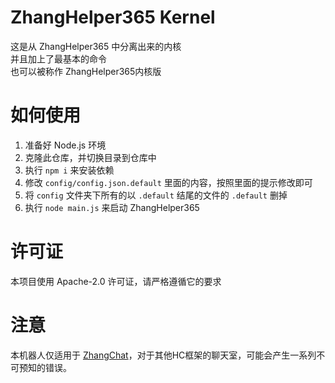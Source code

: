 # ZhangHelper365 Kernel  
这是从 ZhangHelper365 中分离出来的内核  
并且加上了最基本的命令  
也可以被称作 ZhangHelper365内核版

# 如何使用  
1. 准备好 Node.js 环境
2. 克隆此仓库，并切换目录到仓库中
3. 执行 `npm i` 来安装依赖
4. 修改 `config/config.json.default` 里面的内容，按照里面的提示修改即可
5. 将 `config` 文件夹下所有的以 `.default` 结尾的文件的 `.default` 删掉
6. 执行 `node main.js` 来启动 ZhangHelper365

# 许可证  
本项目使用 Apache-2.0 许可证，请严格遵循它的要求  

# 注意  
本机器人仅适用于 [ZhangChat](https://github.com/ZhangChat-Dev-Group/ZhangChat)，对于其他HC框架的聊天室，可能会产生一系列不可预知的错误。  